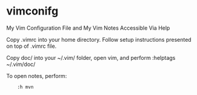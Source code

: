 # vimconifg
My Vim Configuration File and My Vim Notes Accessible Via Help

Copy .vimrc into your home directory. Follow setup instructions presented on top of .vimrc file.

Copy doc/ into your ~/.vim/ folder, open vim, and perform :helptags ~/.vim/doc/

To open notes, perform:
```
	:h mvn
```
